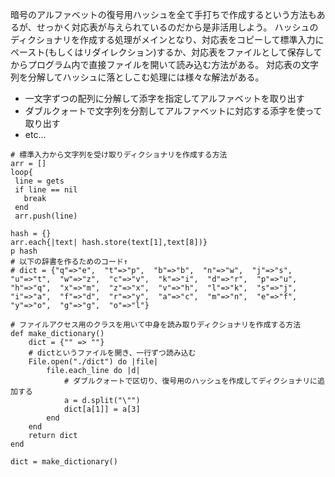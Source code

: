 暗号のアルファベットの復号用ハッシュを全て手打ちで作成するという方法もあるが、せっかく対応表が与えられているのだから是非活用しよう。
ハッシュのディクショナリを作成する処理がメインとなり、対応表をコピーして標準入力にペースト(もしくはリダイレクション)するか、対応表をファイルとして保存してからプログラム内で直接ファイルを開いて読み込む方法がある。
対応表の文字列を分解してハッシュに落としこむ処理には様々な解法がある。

* 一文字ずつの配列に分解して添字を指定してアルファベットを取り出す
* ダブルクォートで文字列を分割してアルファベットに対応する添字を使って取り出す
* etc...

```
# 標準入力から文字列を受け取りディクショナリを作成する方法
arr = []
loop{
 line = gets
 if line == nil
   break
 end
 arr.push(line)

hash = {}
arr.each{|text| hash.store(text[1],text[8])}
p hash
# 以下の辞書を作るためのコード↑
# dict = {"q"=>"e",  "t"=>"p",  "b"=>"b",  "n"=>"w",  "j"=>"s",  "u"=>"t",  "w"=>"z",  "c"=>"v",  "k"=>"i",  "d"=>"r",  "p"=>"u",  "h"=>"q",  "x"=>"m",  "z"=>"x",  "v"=>"h",  "l"=>"k",  "s"=>"j",  "i"=>"a",  "f"=>"d",  "r"=>"y",  "a"=>"c",  "m"=>"n",  "e"=>"f",  "y"=>"o",  "g"=>"g",  "o"=>"l"}
```

```
# ファイルアクセス用のクラスを用いて中身を読み取りディクショナリを作成する方法
def make_dictionary()
    dict = {"" => ""}
    # dictというファイルを開き、一行ずつ読み込む
    File.open("./dict") do |file|
        file.each_line do |d|
            # ダブルクォートで区切り、復号用のハッシュを作成してディクショナリに追加する
            a = d.split("\"")
            dict[a[1]] = a[3]
        end
    end
    return dict
end

dict = make_dictionary()
```
